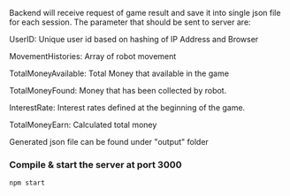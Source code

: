 Backend will receive request of game result and save it into single json file for each session. The parameter that should be sent to server are:

UserID: Unique user id based on hashing of IP Address and Browser

MovementHistories: Array of robot movement

TotalMoneyAvailable: Total Money that available in the game

TotalMoneyFound: Money that has been collected by robot.

InterestRate: Interest rates defined at the beginning of the game.

TotalMoneyEarn: Calculated total money

Generated json file can be found under "output" folder

### Compile & start the server at port 3000
```sh
npm start
```